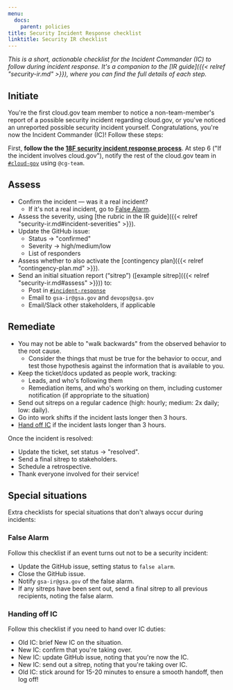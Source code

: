 ```yaml
---
menu:
  docs:
    parent: policies
title: Security Incident Response checklist
linktitle: Security IR checklist
---
```


*This is a short, actionable checklist for the Incident Commander (IC) to follow during incident response. It's a companion to the [IR guide]({{< relref "security-ir.md" >}}), where you can find the full details of each step.*

## Initiate

You're the first cloud.gov team member to notice a non-team-member's report of a possible security incident regarding cloud.gov, or you've noticed an unreported possible security incident yourself. Congratulations, you're now the Incident Commander (IC)! Follow these steps:

First, **follow the the [18F security incident response process](https://handbook.18f.gov/security-incidents/)**. At step 6 ("If the incident involves cloud.gov"), notify the rest of the cloud.gov team in [`#cloud-gov`](https://gsa-tts.slack.com/messages/cloud-gov/) using `@cg-team`.

## Assess

- Confirm the incident — was it a real incident?
    - If it's not a real incident, go to [False Alarm](#false-alarm).
- Assess the severity, using [the rubric in the IR guide]({{< relref "security-ir.md#incident-severities" >}}).
- Update the GitHub issue:
    - Status → "confirmed"
    - Severity → high/medium/low
    - List of responders
- Assess whether to also activate the [contingency plan]({{< relref "contingency-plan.md" >}}).
- Send an initial situation report (“sitrep”) ([example sitrep]({{< relref "security-ir.md#assess" >}})) to:
    - Post in [`#incident-response`](https://gsa-tts.slack.com/messages/incident-response/)
    - Email to `gsa-ir@gsa.gov` and `devops@gsa.gov`
    - Email/Slack other stakeholders, if applicable

## Remediate

- You may not be able to "walk backwards" from the observed behavior to the root cause.
  - Consider the things that must be true for the behavior to occur, and test those hypothesis against the information that
  is available to you.
- Keep the ticket/docs updated as people work, tracking:
    - Leads, and who's following them
    - Remediation items, and who's working on them, including customer notification (if appropriate to the situation)
- Send out sitreps on a regular cadence (high: hourly; medium: 2x daily; low: daily).
- Go into work shifts if the incident lasts longer then 3 hours.
- [Hand off IC](#handing-off-ic) if the incident lasts longer than 3 hours.

Once the incident is resolved:

- Update the ticket, set status → "resolved".
- Send a final sitrep to stakeholders.
- Schedule a retrospective.
- Thank everyone involved for their service!

## Special situations

Extra checklists for special situations that don't always occur during incidents:

### False Alarm

Follow this checklist if an event turns out not to be a security incident:

- Update the GitHub issue, setting status to `false alarm`.
- Close the GitHub issue.
- Notify `gsa-ir@gsa.gov` of the false alarm.
- If any sitreps have been sent out, send a final sitrep to all previous recipients, noting the false alarm.

### Handing off IC

Follow this checklist if you need to hand over IC duties:

- Old IC: brief New IC on the situation.
- New IC: confirm that you're taking over.
- New IC: update GitHub issue, noting that you're now the IC.
- New IC: send out a sitrep, noting that you're taking over IC.
- Old IC: stick around for 15-20 minutes to ensure a smooth handoff, then log off!
